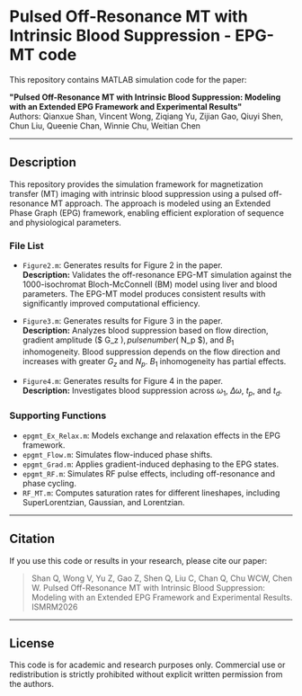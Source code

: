 # Pulsed Off-Resonance MT with Intrinsic Blood Suppression - EPG-MT code

This repository contains MATLAB simulation code for the paper:

**"Pulsed Off-Resonance MT with Intrinsic Blood Suppression: Modeling with an Extended EPG Framework and Experimental Results"**  
Authors: Qianxue Shan, Vincent Wong, Ziqiang Yu, Zijian Gao, Qiuyi Shen, Chun Liu, Queenie Chan, Winnie Chu, Weitian Chen

---

## Description

This repository provides the simulation framework for magnetization transfer (MT) imaging with intrinsic blood suppression using a pulsed off-resonance MT approach. The approach is modeled using an Extended Phase Graph (EPG) framework, enabling efficient exploration of sequence and physiological parameters.  

### File List
- `Figure2.m`: Generates results for Figure 2 in the paper.  
  **Description:** Validates the off-resonance EPG-MT simulation against the 1000-isochromat Bloch-McConnell (BM) model using liver and blood parameters. The EPG-MT model produces consistent results with significantly improved computational efficiency.  

- `Figure3.m`: Generates results for Figure 3 in the paper.  
  **Description:** Analyzes blood suppression based on flow direction, gradient amplitude ($ G_z $), pulse number ($ N_p $), and $B_1$ inhomogeneity. Blood suppression depends on the flow direction and increases with greater $G_z$ and $N_p$. $B_1$ inhomogeneity has partial effects.  
  

- `Figure4.m`: Generates results for Figure 4 in the paper.  
  **Description:** Investigates blood suppression across $\omega_1$, $\Delta\omega$, $t_p$, and $t_d$.  
 
### Supporting Functions
- `epgmt_Ex_Relax.m`: Models exchange and relaxation effects in the EPG framework.  
- `epgmt_Flow.m`: Simulates flow-induced phase shifts.  
- `epgmt_Grad.m`: Applies gradient-induced dephasing to the EPG states.  
- `epgmt_RF.m`: Simulates RF pulse effects, including off-resonance and phase cycling.  
- `RF_MT.m`: Computes saturation rates for different lineshapes, including SuperLorentzian, Gaussian, and Lorentzian.

---

## Citation

If you use this code or results in your research, please cite our paper:

> Shan Q, Wong V, Yu Z, Gao Z, Shen Q, Liu C, Chan Q, Chu WCW, Chen W. Pulsed Off-Resonance MT with Intrinsic Blood Suppression: Modeling with an Extended EPG Framework and Experimental Results. ISMRM2026

---

## License

This code is for academic and research purposes only. Commercial use or redistribution is strictly prohibited without explicit written permission from the authors.
